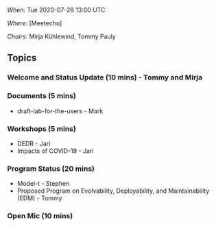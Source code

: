*When:* Tue 2020-07-28 13:00 UTC

*Where:* [Meetecho]

*Chairs:* Mirja Kühlewind, Tommy Pauly

## Topics

### Welcome and Status Update (10 mins) - Tommy and Mirja 

### Documents (5 mins)
* draft-iab-for-the-users - Mark

### Workshops (5 mins)
* DEDR - Jari
* Impacts of COVID-19 - Jari

### Program Status (20 mins)
* Model-t - Stephen
* Proposed Program on Evolvability, Deployability, and Maintainability (EDM) - Tommy

### Open Mic (10 mins)
